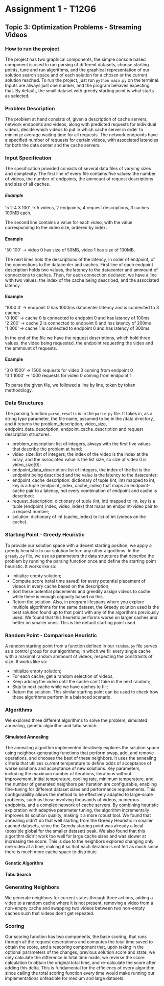 # Assignment 1 - T12G6

## Topic 3: Optimization Problems - Streaming Videos

### How to run the project
The project has two graphical components, the simple console based component is used to run parsing of different datasets, choose starting points, tune and run algorithms, and the graphical representation of our solution search space and of each solution for a chosen or the current solution reached. To run the project, just run `python main.py` on the terminal. Inputs are always just one number, and the program behaves expecting that. By default, the small dataset with greedy starting point is what starts as selected.

### Problem Description
The problem at hand consists of, given a description of cache servers, network endpoints and videos, along with predicted requests for individual videos, decide which videos to put in which cache server in order to minimize average waiting time for all requests.
The network endpoints have a specified number of requests for certain videos, with associated latencies for both the data center and the cache servers.

### Input Specification
The specification provided consists of several data files of varying sizes and complexity. 
The first line of every file contains five values: the number of videos, the number of endpoints, the ammount of request descriptions and size of all caches.<br>
##### Example 
'5 2 4 3 100' -> 5 videos, 2 endpoints, 4 request descriptions, 3 caches 100MB each.

The second line contains a value for each video, with the value corresponding to the video size, ordered by index.
#### Example
'50 100' -> video 0 has size of 50MB, video 1 has size of 100MB.<br>

The next lines hold the descriptions of the latency, in order of endpoint, of the connections to the datacenter and caches. First line of each endpoint description holds two values, the latency to the datacenter and ammount of connections to caches. Then, for each connection declared, we have a line with two values, the index of the cache being described, and the associated latency.
#### Example
'1000 3' -> endpoint 0 has 1000ms datacenter latency and is connected to 3 caches <br>
'0 100' -> cache 0 is connected to endpoint 0 and has latency of 100ms<br>
'2 200' -> cache 2 is connected to endpoint 0 and has latency of 200ms<br>
'1 300' -> cache 1 is connected to endpoint 0 and has latency of 300ms<br>

In the end of the file we have the request descriptions, which hold three values, the video being requested, the endpoint requesting the video and the ammount of requests.
#### Example
'3 0 1500' -> 1500 requests for video 3 coming from endpoint 0<br>
'0 1 1000' -> 1000 requests for video 0 coming from endpoint 1<br>

To parse the given file, we followed a line by line, token by token methodology.

### Data Structures
The parsing function `parse_results` is in the `parse.py` file. It takes in, as a string type parameter, the file name, assumed to be in the /data directory, and it returns the problem_description, video_size, endpoint_data_description, endpoint_cache_description and request description structures.
- problem_description: list of integers, always with the first five values that describe the problem at hand;
- video_size: list of integers, the index of the video is the index at the array, and the associated value is the list size, so size of video 0 is video_size[0];
- endpoint_data_description: list of integers, the index of the list is the endpoint being described and the value is the latency to the datacenter;
- endpoint_cache_description: dictionary of tuple (int, int) mapped to int, key is a tuple (endpoint_index, cache_index) that maps an endpoint-cache pair to a latency, not every combination of endpoint and cache is described;
- request_description: dictionary of tuple (int, int) mapped to int, key is a tuple (endpoint_index, video_index) that maps an endpoint-video pair to a request number;
- solution: dictionary of int (cache_index) to list of int (videos on the cache).

### Starting Point - Greedy Heuristic
To provide our solution space with a decent starting position, we apply a greedy heuristic to our solution before any other algorithms. In the `greedy.py` file, we use as parameters the data structures that describe the problem by running the parsing function once and define the starting point heuristic.  It works like so: 
- Initialize empty solution;
- Compute score (total time saved) for every potential placement of videos in every cache based on the description;
- Sort these potential placements and greedily assign videos to cache while there is enough capacity based on this.
- Return the solution.
Also, in program lifespans where you explore multiple algorithms for the same dataset, the Greedy solution used is the best solution found up to that point with any of the algorithms previously used. We found that this heuristic performs worse on larger caches and better on smaller ones. This is the default starting point used. 

### Random Point - Comparison Heuristic
A random starting point from a function defined in our `random.py` file serves as a control group for our algorithms, in which we fill every single cache with a maximal random ammount of videos, respecting the constraints of size. It works like so:
- Initialize empty solution;
- For each cache, get a random selection of videos;
- Keep adding the video until the cache can't take in the next random;
- Skip to next cache while we have caches to fill;
- Return the solution.
This similar starting point can be used to check how these algorithms perform in a balanced scenario. 

### Algorithms
We explored three different algorithms to solve the problem, simulated annealing, genetic algorithm and tabu search. 

#### Simulated Annealing
The annealing algorithm implemented iteratively explores the solution space using neighbor-generating functions that perform swap, add, and remove operations, and chooses the best of these neighbors. It uses the annealing criteria that utilizes current temperature to define odds of acceptance of worse solutions and acceptance of new solutions.
Key parameters, including the maximum number of iterations, iterations without improvement, initial temperature, cooling rate, minimum temperature, and the number of generated neighbors per iteration are configurable, enabling fine-tuning for different dataset sizes and performance requirements. This configurability allows the method to be effectively adapted to large-scale problems, such as those involving thousands of videos, numerous endpoints, and a complex network of cache servers. By combining heuristic exploration with adaptive parameter tuning, the algorithm incrementally improves its solution quality, making it a more robust tool. We found that annealing didn't do that well starting from the Greedy Heuristic in smaller cached datasets, since the Greedy starting point was already a local (possible global for the smaller dataset) peak. We also found that this algorithm didn't work too well for large cache sizes and was slower at increasing the score. This is due to the neighbors explored changing only one video at a time, making it so that each iteration is not felt as much since there is much more cache space to distribute.

#### Genetic Algorithm


#### Tabu Search

### Generating Neighbors
We generate neighbors for current states through three actions, adding a video to a random cache where it is not present, removing a video from a non-empty cache and swapping two videos between two non-empty caches such that videos don't get repeated.

### Scoring
Our scoring function has two components, the base scoring, that runs through all the request descriptions and computes the total time saved to obtain the score, and a rescoring component that, upon taking in the optional parameters of the changes, previous solution score and state, we only calculate the difference in total time made, we reverse the score calculation to obtain the original total time, and re-calculate the score after adding this delta. This is fundamental for the efficiency of every algorithm, since calling the total scoring function every time would make running our implementations unfeasible for medium and large datasets.